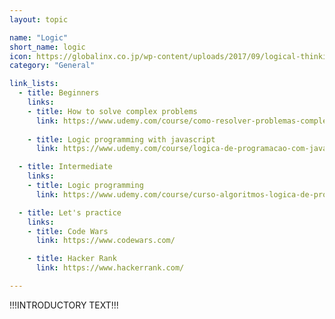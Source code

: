 ```yaml
---
layout: topic

name: "Logic"
short_name: logic
icon: https://globalinx.co.jp/wp-content/uploads/2017/09/logical-thinking.png
category: "General"

link_lists:
  - title: Beginners
    links:
    - title: How to solve complex problems
      link: https://www.udemy.com/course/como-resolver-problemas-complexos/learn/lecture/6828554?start=15#overview
    
    - title: Logic programming with javascript
      link: https://www.udemy.com/course/logica-de-programacao-com-javascript-iniciando-no-frontend/learn/lecture/7878592?start=15#overview

  - title: Intermediate
    links:
    - title: Logic programming
      link: https://www.udemy.com/course/curso-algoritmos-logica-de-programacao/learn/lecture/16931324?start=15#overview

  - title: Let's practice
    links:
    - title: Code Wars
      link: https://www.codewars.com/

    - title: Hacker Rank
      link: https://www.hackerrank.com/

---
```


!!!INTRODUCTORY TEXT!!!
